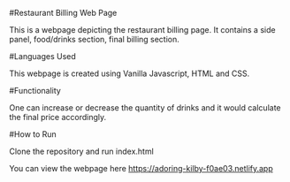 #Restaurant Billing Web Page

This is a webpage depicting the restaurant billing page. It contains a side panel, food/drinks section, final billing section. 

#Languages Used

This webpage is created using Vanilla Javascript, HTML and CSS. 

#Functionality

One can increase or decrease the quantity of drinks and it would calculate the final price accordingly. 

#How to Run

Clone the repository and run index.html

You can view the webpage here https://adoring-kilby-f0ae03.netlify.app
